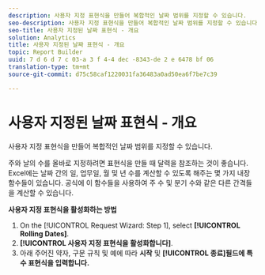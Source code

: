 ```yaml
---
description: 사용자 지정 표현식을 만들어 복합적인 날짜 범위를 지정할 수 있습니다.
seo-description: 사용자 지정 표현식을 만들어 복합적인 날짜 범위를 지정할 수 있습니다.
seo-title: 사용자 지정된 날짜 표현식 - 개요
solution: Analytics
title: 사용자 지정된 날짜 표현식 - 개요
topic: Report Builder
uuid: 7 d 6 d 7 c 03-a 3 f 4-4 dec -8343-de 2 e 6478 bf 06
translation-type: tm+mt
source-git-commit: d75c58caf1220031fa36483a0ad50ea6f7be7c39

---
```



# 사용자 지정된 날짜 표현식 - 개요

사용자 지정 표현식을 만들어 복합적인 날짜 범위를 지정할 수 있습니다.

주와 날의 수를 올바로 지정하려면 표현식을 만들 때 달력을 참조하는 것이 좋습니다. Excel에는 날짜 간의 일, 업무일, 월 및 년 수를 계산할 수 있도록 해주는 몇 가지 내장 함수들이 있습니다. 공식에 이 함수들을 사용하여 주 수 및 분기 수와 같은 다른 간격들을 계산할 수 있습니다.

**사용자 지정 표현식을 활성화하는 방법**

1. On the [!UICONTROL Request Wizard: Step 1], select **[!UICONTROL Rolling Dates]**.
1. **[!UICONTROL 사용자 지정 표현식을 활성화합니다]**.
1. 아래 주어진 약자, 구문 규칙 및 예에 따라 **시작** 및 **[!UICONTROL 종료]필드에 특수 표현식을 입력합니다.**